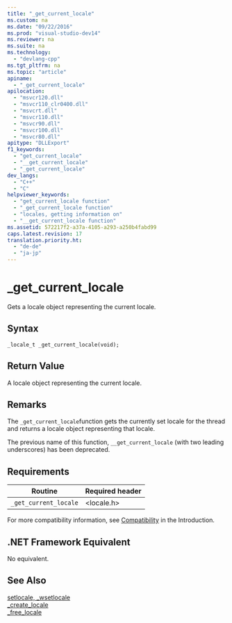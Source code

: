 ```yaml
---
title: "_get_current_locale"
ms.custom: na
ms.date: "09/22/2016"
ms.prod: "visual-studio-dev14"
ms.reviewer: na
ms.suite: na
ms.technology: 
  - "devlang-cpp"
ms.tgt_pltfrm: na
ms.topic: "article"
apiname: 
  - "_get_current_locale"
apilocation: 
  - "msvcr120.dll"
  - "msvcr110_clr0400.dll"
  - "msvcrt.dll"
  - "msvcr110.dll"
  - "msvcr90.dll"
  - "msvcr100.dll"
  - "msvcr80.dll"
apitype: "DLLExport"
f1_keywords: 
  - "get_current_locale"
  - "__get_current_locale"
  - "_get_current_locale"
dev_langs: 
  - "C++"
  - "C"
helpviewer_keywords: 
  - "get_current_locale function"
  - "_get_current_locale function"
  - "locales, getting information on"
  - "__get_current_locale function"
ms.assetid: 572217f2-a37a-4105-a293-a250b4fabd99
caps.latest.revision: 17
translation.priority.ht: 
  - "de-de"
  - "ja-jp"
---
```

# _get_current_locale
Gets a locale object representing the current locale.  
  
## Syntax  
  
```  
_locale_t _get_current_locale(void);  
```  
  
## Return Value  
 A locale object representing the current locale.  
  
## Remarks  
 The `_get_current_locale`function gets the currently set locale for the thread and returns a locale object representing that locale.  
  
 The previous name of this function, `__get_current_locale` (with two leading underscores) has been deprecated.  
  
## Requirements  
  
|Routine|Required header|  
|-------------|---------------------|  
|`_get_current_locale`|<locale.h>|  
  
 For more compatibility information, see [Compatibility](../vs140/compatibility.md) in the Introduction.  
  
## .NET Framework Equivalent  
 No equivalent.  
  
## See Also  
 [setlocale, _wsetlocale](../vs140/setlocale--_wsetlocale.md)   
 [_create_locale](../vs140/_create_locale--_wcreate_locale.md)   
 [_free_locale](../vs140/_free_locale.md)